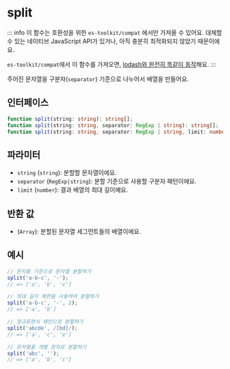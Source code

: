 # split

::: info
이 함수는 호환성을 위한 `es-toolkit/compat` 에서만 가져올 수 있어요. 대체할 수 있는 네이티브 JavaScript API가 있거나, 아직 충분히 최적화되지 않았기 때문이에요.

`es-toolkit/compat`에서 이 함수를 가져오면, [lodash와 완전히 똑같이 동작](../../../compatibility.md)해요.
:::

주어진 문자열을 구분자(`separator`) 기준으로 나누어서 배열을 만들어요.

## 인터페이스

```typescript
function split(string: string): string[];
function split(string: string, separator: RegExp | string): string[];
function split(string: string, separator: RegExp | string, limit: number): string[];
```

## 파라미터

- `string` (`string`): 분할할 문자열이에요.
- `separator` (`RegExp|string`): 분할 기준으로 사용할 구분자 패턴이에요.
- `limit` (`number`): 결과 배열의 최대 길이예요.

## 반환 값

- (`Array`): 분할된 문자열 세그먼트들의 배열이에요.

## 예시

```js
// 문자를 기준으로 문자열 분할하기
split('a-b-c', '-');
// => ['a', 'b', 'c']

// 최대 길이 제한을 사용하여 분할하기
split('a-b-c', '-', 2);
// => ['a', 'b']

// 정규표현식 패턴으로 분할하기
split('abcde', /[bd]/);
// => ['a', 'c', 'e']

// 문자열을 개별 문자로 분할하기
split('abc', '');
// => ['a', 'b', 'c']
```
